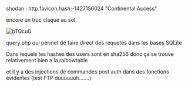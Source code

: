 shodan : http.favicon.hash:-1427156024
"Continental Access" 

encore un truc claqué au sol

![bTQcu0](https://github.com/Ug0Security/ContinenPwn-Access/assets/28728543/8e1ed0a4-0ee4-4d1a-b9d1-f1af77a7a6ff)

query.php qui permet de faire direct des requetes dans les bases SQLite 

Dans lequels les hashes des users sont en sha256 donc ça se trouve relativement bien a la raibowtable

et il y a des injections de commandes post auth dans des fonctions évidentes (test FTP duuuuuuh.......)


